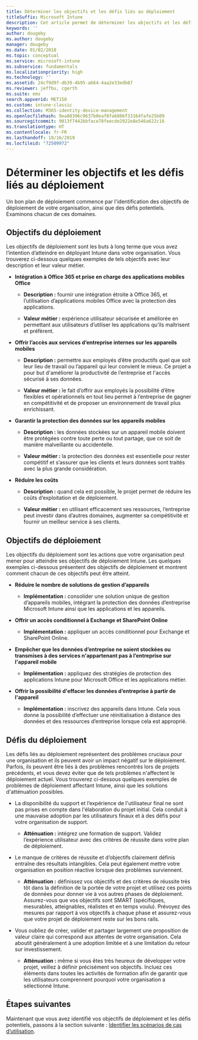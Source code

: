 ```yaml
---
title: Déterminer les objectifs et les défis liés au déploiement
titleSuffix: Microsoft Intune
description: Cet article permet de déterminer les objectifs et les défis liés au déploiement dans le cadre d'une implémentation de cloud Microsoft Intune uniquement.
keywords: ''
author: dougeby
ms.author: dougeby
manager: dougeby
ms.date: 01/02/2018
ms.topic: conceptual
ms.service: microsoft-intune
ms.subservice: fundamentals
ms.localizationpriority: high
ms.technology: ''
ms.assetid: 24cf9d97-db39-4b95-a664-4aa2e33edb87
ms.reviewer: jeffbu, cgerth
ms.suite: ems
search.appverid: MET150
ms.custom: intune-classic
ms.collection: M365-identity-device-management
ms.openlocfilehash: 9ea88396c9637b0eaf8fa6886f33164fafe25b09
ms.sourcegitcommit: 9013f7442bbface78feecde2922e8e546a622c16
ms.translationtype: HT
ms.contentlocale: fr-FR
ms.lasthandoff: 10/16/2019
ms.locfileid: "72509972"
---
```

# <a name="determine-deployment-goals-objectives-and-challenges"></a>Déterminer les objectifs et les défis liés au déploiement

Un bon plan de déploiement commence par l'identification des objectifs de déploiement de votre organisation, ainsi que des défis potentiels. Examinons chacun de ces domaines.

## <a name="deployment-goals"></a>Objectifs du déploiement

Les objectifs de déploiement sont les buts à long terme que vous avez l’intention d’atteindre en déployant Intune dans votre organisation. Vous trouverez ci-dessous quelques exemples de tels objectifs avec leur description et leur valeur métier.

- **Intégration à Office 365 et prise en charge des applications mobiles Office**

  - **Description :** fournir une intégration étroite à Office 365, et l’utilisation d’applications mobiles Office avec la protection des applications.

  - **Valeur métier :** expérience utilisateur sécurisée et améliorée en permettant aux utilisateurs d’utiliser les applications qu’ils maîtrisent et préfèrent.

- **Offrir l’accès aux services d’entreprise internes sur les appareils mobiles**

  - **Description :** permettre aux employés d’être productifs quel que soit leur lieu de travail ou l’appareil qui leur convient le mieux. Ce projet a pour but d'améliorer la productivité de l’entreprise et l'accès sécurisé à ses données.

  - **Valeur métier :** le fait d’offrir aux employés la possibilité d’être flexibles et opérationnels en tout lieu permet à l’entreprise de gagner en compétitivité et de proposer un environnement de travail plus enrichissant.

- **Garantir la protection des données sur les appareils mobiles**

  - **Description :** les données stockées sur un appareil mobile doivent être protégées contre toute perte ou tout partage, que ce soit de manière malveillante ou accidentelle.

  - **Valeur métier :** la protection des données est essentielle pour rester compétitif et s’assurer que les clients et leurs données sont traités avec la plus grande considération.

- **Réduire les coûts**

  - **Description :** quand cela est possible, le projet permet de réduire les coûts d’exploitation et de déploiement.

  - **Valeur métier :** en utilisant efficacement ses ressources, l’entreprise peut investir dans d’autres domaines, augmenter sa compétitivité et fournir un meilleur service à ses clients.

## <a name="deployment-objectives"></a>Objectifs de déploiement

Les objectifs du déploiement sont les actions que votre organisation peut mener pour atteindre ses objectifs de déploiement Intune. Les quelques exemples ci-dessous présentent des objectifs de déploiement et montrent comment chacun de ces objectifs peut être atteint.

- **Réduire le nombre de solutions de gestion d’appareils**

  - **Implémentation :** consolider une solution unique de gestion d’appareils mobiles, intégrant la protection des données d’entreprise Microsoft Intune ainsi que les applications et les appareils.

- **Offrir un accès conditionnel à Exchange et SharePoint Online**

  - **Implémentation :** appliquer un accès conditionnel pour Exchange et SharePoint Online.

- **Empêcher que les données d’entreprise ne soient stockées ou transmises à des services n'appartenant pas à l’entreprise sur l'appareil mobile**

  - **Implémentation :** appliquez des stratégies de protection des applications Intune pour Microsoft Office et les applications métier.

- **Offrir la possibilité d'effacer les données d’entreprise à partir de l'appareil**

  - **Implémentation :** inscrivez des appareils dans Intune. Cela vous donne la possibilité d’effectuer une réinitialisation à distance des données et des ressources d’entreprise lorsque cela est approprié.

## <a name="deployment-challenges"></a>Défis du déploiement

Les défis liés au déploiement représentent des problèmes cruciaux pour une organisation et ils peuvent avoir un impact négatif sur le déploiement. Parfois, ils peuvent être liés à des problèmes rencontrés lors de projets précédents, et vous devez éviter que de tels problèmes n'affectent le déploiement actuel. Vous trouverez ci-dessous quelques exemples de problèmes de déploiement affectant Intune, ainsi que les solutions d'atténuation possibles.

- La disponibilité du support et l’expérience de l'utilisateur final ne sont pas prises en compte dans l'élaboration du projet initial. Cela conduit à une mauvaise adoption par les utilisateurs finaux et à des défis pour votre organisation de support.

  - **Atténuation :** intégrez une formation de support. Validez l’expérience utilisateur avec des critères de réussite dans votre plan de déploiement.

- Le manque de critères de réussite et d’objectifs clairement définis entraîne des résultats intangibles. Cela peut également mettre votre organisation en position réactive lorsque des problèmes surviennent.

  - **Atténuation :** définissez vos objectifs et des critères de réussite très tôt dans la définition de la portée de votre projet et utilisez ces points de données pour donner vie à vos autres phases de déploiement. Assurez-vous que vos objectifs sont SMART (spécifiques, mesurables, atteignables, réalistes et en temps voulu). Prévoyez des mesures par rapport à vos objectifs à chaque phase et assurez-vous que votre projet de déploiement reste sur les bons rails.

- Vous oubliez de créer, valider et partager largement une proposition de valeur claire qui correspond aux attentes de votre organisation. Cela aboutit généralement à une adoption limitée et à une limitation du retour sur investissement.

  - **Atténuation :** même si vous êtes très heureux de développer votre projet, veillez à définir précisément vos objectifs. Incluez ces éléments dans toutes les activités de formation afin de garantir que les utilisateurs comprennent pourquoi votre organisation a sélectionné Intune.

## <a name="next-steps"></a>Étapes suivantes

Maintenant que vous avez identifié vos objectifs de déploiement et les défis potentiels, passons à la section suivante : [Identifier les scénarios de cas d’utilisation](planning-guide-scenarios.md).
